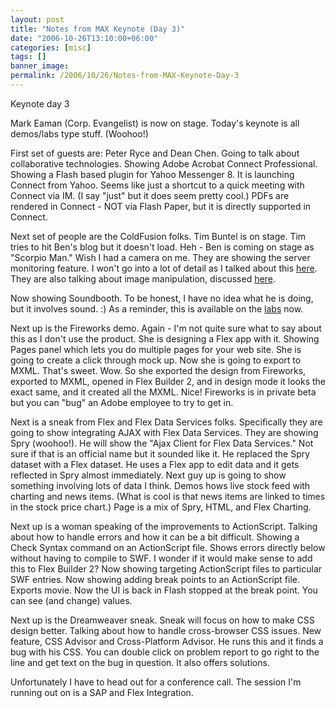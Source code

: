 ```yaml
---
layout: post
title: "Notes from MAX Keynote (Day 3)"
date: "2006-10-26T13:10:00+06:00"
categories: [misc]
tags: []
banner_image: 
permalink: /2006/10/26/Notes-from-MAX-Keynote-Day-3
---
```


Keynote day 3

Mark Eaman (Corp. Evangelist) is now on stage. Today's keynote is all demos/labs type stuff. (Woohoo!) 

First set of guests are: Peter Ryce and Dean Chen. Going to talk about collaborative technologies. Showing Adobe Acrobat Connect Professional. Showing a Flash based plugin for Yahoo Messenger 8. It is launching Connect from Yahoo. Seems like just a shortcut to a quick meeting with Connect via IM. (I say "just" but it does seem pretty cool.) PDFs are rendered in Connect - NOT via Flash Paper, but it is directly supported in Connect. 

Next set of people are the ColdFusion folks. Tim Buntel is on stage. Tim tries to hit Ben's blog but it doesn't load. Heh - Ben is coming on stage as "Scorpio Man." Wish I had a camera on me. They are showing the server monitoring feature. I won't go into a lot of detail as I talked about this <a href="http://ray.camdenfamily.com/index.cfm/2006/10/24/Server-monitoring-with-ColdFusion">here</a>. They are also talking about image manipulation, discussed <a href="http://ray.camdenfamily.com/index.cfm/2006/10/24/ColdFusion-8-Image-Support">here</a>.

Now showing Soundbooth. To be honest, I have no idea what he is doing, but it involves sound. :) As a reminder, this is available on the <a href="http://labs.adobe.com/technologies/soundbooth/">labs</a> now. 

Next up is the Fireworks demo. Again - I'm not quite sure what to say about this as I don't use the product. She is designing a Flex app with it. Showing Pages panel which lets you do multiple pages for your web site. She is going to create a click through mock up. Now she is going to export to MXML. That's sweet. Wow. So she exported the design from Fireworks, exported to MXML, opened in Flex Builder 2, and in design mode it looks the exact same, and it created all the MXML. Nice! Fireworks is in private beta but you can "bug" an Adobe employee to try to get in.

Next is a sneak from Flex and Flex Data Services folks. Specifically they are going to show integrating AJAX with Flex Data Services. They are showing Spry (woohoo!). He will show the "Ajax Client for Flex Data Services." Not sure if that is an official name but it sounded like it. He replaced the Spry dataset with a Flex dataset. He uses a Flex app to edit data and it gets reflected in Spry almost immediately. Next guy up is going to show something involving lots of data I think. Demos hows live stock feed with charting and news items. (What is cool is that news items are linked to times in the stock price chart.) Page is a mix of Spry, HTML, and Flex Charting. 

Next up is a woman speaking of the improvements to ActionScript. Talking about how to handle errors and how it can be a bit difficult. Showing a Check Syntax command on an ActionScript file. Shows errors directly below without having to compile to SWF. I wonder if it would make sense to add this to Flex Builder 2? Now showing targeting ActionScript files to particular SWF entries. Now showing adding break points to an ActionScript file. Exports movie. Now the UI is back in Flash stopped at the break point. You can see (and change) values. 

Next up is the Dreamweaver sneak. Sneak will focus on how to make CSS design better. Talking about how to handle cross-browser CSS issues. New feature, CSS Advisor and Cross-Platform Advisor. He runs this and it finds a bug with his CSS. You can double click on problem report to go right to the line and get text on the bug in question. It also offers solutions. 

Unfortunately I have to head out for a conference call. The session I'm running out on is a SAP and Flex Integration.